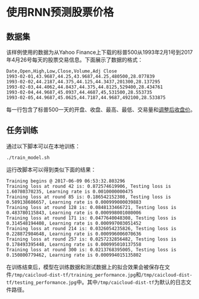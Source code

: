 # 使用RNN预测股票价格

## 数据集
该样例使用的数据为从Yahoo Finance上下载的标普500从1993年2月1号到2017年4月26号每天的股票交易信息。下面展示了数据的格式：

```
Date,Open,High,Low,Close,Volume,Adj Close
1993-02-01,43.9687,44.25,43.9687,44.25,480500,28.077839
1993-02-02,44.2187,44.375,44.125,44.3437,201300,28.137295
1993-02-03,44.4062,44.8437,44.375,44.8125,529400,28.434761
1993-02-04,44.9687,45.0937,44.4687,45,531500,28.553735
1993-02-05,44.9687,45.0625,44.7187,44.9687,492100,28.533875
```

每一行包含了标普500一天的开盘、收盘、最高、最低、交易量和[调整后收盘价](http://www.investopedia.com/terms/a/adjusted_closing_price.asp)。


## 任务训练
通过以下脚本可以在本地训练：
```
./train_model.sh
```

运行改脚本可以得到类似下面的结果：
```
Training begins @ 2017-06-09 06:53:32.803296
Training loss at round 42 is: 0.872574619906, Testing loss is 1.60780370235, Learning rate is 0.0010000000475
Training loss at round 85 is: 0.186542152308, Testing loss is 0.589138686657, Learning rate is 0.000999000039883
Training loss at round 128 is: 0.0848133466721, Testing loss is 0.483780115843, Learning rate is 0.000998001080006
Training loss at round 171 is: 0.0477640048308, Testing loss is 0.314548194408, Learning rate is 0.000997003051452
Training loss at round 214 is: 0.0326054235826, Testing loss is 0.228872984648, Learning rate is 0.000996006070636
Training loss at round 257 is: 0.0257232856482, Testing loss is 0.178493395448, Learning rate is 0.000995010137558
Training loss at round 300 is: 0.0213768395005, Testing loss is 0.150800779462, Learning rate is 0.000994015135802
```

在训练结束后，模型在训练数据和测试数据上的拟合效果会被保存在文件```/tmp/caicloud-dist-tf/training_performance.jpg```和```/tmp/caicloud-dist-tf/testing_performance.jpg```中。其中```/tmp/caicloud-dist-tf```为默认的日志文件路径。


